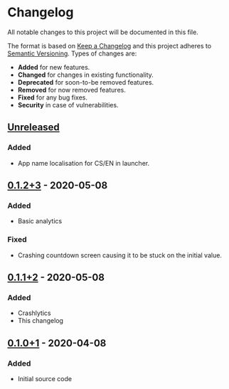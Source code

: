 # Changelog
All notable changes to this project will be documented in this file.

The format is based on [Keep a Changelog](http://keepachangelog.com/en/1.0.0/)
and this project adheres to [Semantic Versioning](http://semver.org/spec/v2.0.0.html).
Types of changes are:

* **Added** for new features.
* **Changed** for changes in existing functionality.
* **Deprecated** for soon-to-be removed features.
* **Removed** for now removed features.
* **Fixed** for any bug fixes.
* **Security** in case of vulnerabilities.

## [Unreleased]
<!-- Don't forget to update version in pubspec.yaml -->
### Added
* App name localisation for CS/EN in launcher.

## [0.1.2+3] - 2020-05-08

### Added
* Basic analytics
### Fixed
* Crashing countdown screen causing it to be stuck on the initial value.

## [0.1.1+2] - 2020-05-08

### Added
* Crashlytics
* This changelog

## [0.1.0+1] - 2020-04-08

### Added
* Initial source code

[Unreleased]: https://github.com/radeklat/act-draw-explain/compare/releases/0.1.2+3...HEAD
[0.1.2+3]: https://github.com/radeklat/act-draw-explain/compare/releases/0.1.1+2...releases/0.1.2+3
[0.1.1+2]: https://github.com/radeklat/act-draw-explain/compare/releases/0.1.0+1...releases/0.1.1+2
[0.1.0+1]: https://github.com/radeklat/act-draw-explain/compare/initial...releases/0.1.0+1
